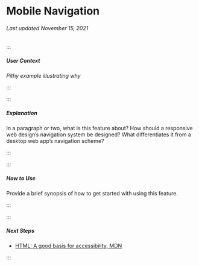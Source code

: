 # Mobile Navigation

###### Last updated November 15, 2021

:::

##### User Context

*Pithy example illustrating why*

:::

:::

##### Explanation

In a paragraph or two, what is this feature about? How should a responsive web design’s navigation system be designed? What differentiates it from a desktop web app’s navigation scheme?

:::

:::

##### How to Use

Provide a brief synopsis of how to get started with using this feature.

:::

:::

##### Next Steps

- [HTML: A good basis for accessibility, MDN](https://developer.mozilla.org/en-US/docs/Learn/Accessibility/HTML)

:::
